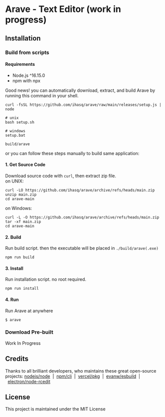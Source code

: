 # Arave - Text Editor (work in progress)

## Installation

### Build from scripts
#### Requirements
+ Node.js ^16.15.0
+ npm with npx

Good news! you can automatically download, extract, and build Arave by running this command in your shell.
```
curl -fsSL https://github.com/ihasq/arave/raw/main/releases/setup.js | node

# unix
bash setup.sh

# windows
setup.bat

build/arave
```

or you can follow these steps manually to build same application:
#### 1\. Get Source Code
Download source code with ```curl```, then extract zip file.\
on UNIX:
```
curl -LO https://github.com/ihasq/arave/archive/refs/heads/main.zip
unzip main.zip
cd arave-main
```
on Windows:
```
curl -L -O https://github.com/ihasq/arave/archive/refs/heads/main.zip
tar -xf main.zip
cd arave-main
```

#### 2\. Build
Run build script. then the executable will be placed in ```./build/arave(.exe)```
```
npm run build
```

#### 3\. Install
Run installation script. no root required.
```
npm run install
```

#### 4\. Run
Run Arave at anywhere
```
$ arave
```

### Download Pre-built
Work In Progress

## Credits
Thanks to all brilliant developers, who maintains these great open-source projects:
[nodejs/node](https://github.com/nodejs/node#readme)&nbsp;&nbsp;|&nbsp;&nbsp;[npm/cli](https://github.com/npm/cli#readme)&nbsp;&nbsp;|&nbsp;&nbsp;[vercel/pkg](https://github.com/vercel/pkg#readme)&nbsp;&nbsp;|&nbsp;&nbsp;[evanw/esbuild](https://github.com/evanw/esbuild#readme)&nbsp;&nbsp;|&nbsp;&nbsp;[electron/node-rcedit](https://github.com/electron/node-rcedit#readme)

## License
This project is maintained under the MIT License
